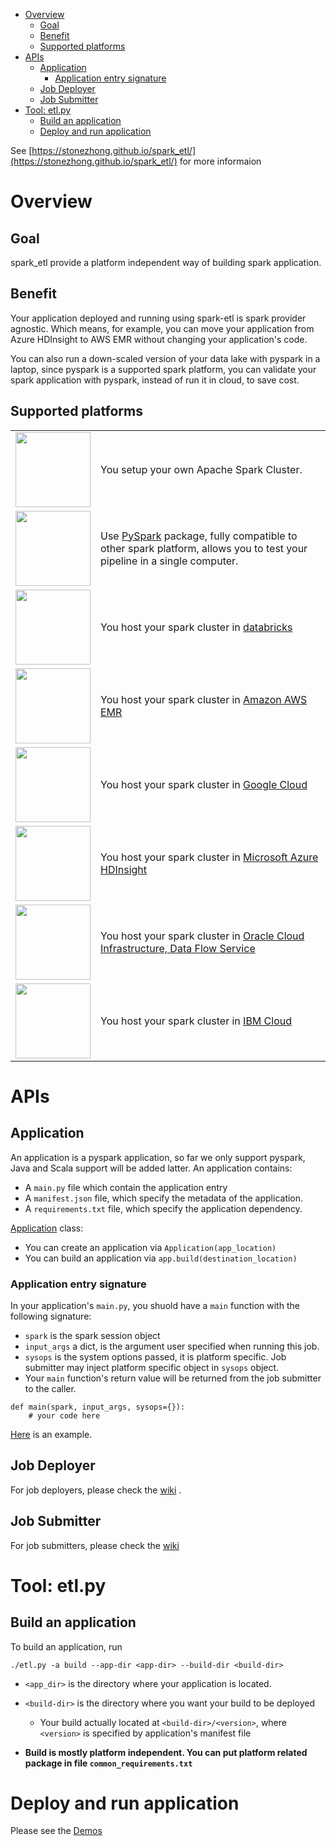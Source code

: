 * [Overview](#overview)
    * [Goal](#goal)
    * [Benefit](#benefit)
    * [Supported platforms](#supported_platforms)
* [APIs](#apis)
    * [Application](#application)
        * [Application entry signature](#application-entry-signature)
    * [Job Deployer](#job-deployer)
    * [Job Submitter](#job-submitter)
* [Tool: etl.py](#tool-etl-py)
    * [Build an application](#build-an-application)
    * [Deploy and run application](#deploy-and-run-application)

See [https://stonezhong.github.io/spark_etl/](https://stonezhong.github.io/spark_etl/) for more informaion

# Overview

## Goal
spark_etl provide a platform independent way of building spark application.

## Benefit
Your application deployed and running using spark-etl is spark provider agnostic. Which means, for example, you can move your application from Azure HDInsight to AWS EMR without changing your application's code.

You can also run a down-scaled version of your data lake with pyspark in a laptop, since pyspark is a supported spark platform, you can validate your spark application with pyspark, instead of run it in cloud, to save cost.

## Supported platforms
<table>
    <tr>
        <td>
            <img
                src="https://upload.wikimedia.org/wikipedia/commons/thumb/f/f3/Apache_Spark_logo.svg/1200px-Apache_Spark_logo.svg.png"
                width="120px"
            />
        </td>
        <td>You setup your own Apache Spark Cluster.</td>
    </tr>
    <tr>
        <td>
            <img src="https://miro.medium.com/max/700/1*qgkjkj6BLVS1uD4mw_sTEg.png" width="120px" />
        </td>
        <td>
            Use <a href="https://pypi.org/project/pyspark/">PySpark</a> package, fully compatible to other spark platform, allows you to test your pipeline in a single computer.
        </td>
    </tr>
    <tr>
        <td>
            <img src="https://databricks.com/wp-content/uploads/2019/02/databricks-generic-tile.png" width="120px">
        </td>
        <td>You host your spark cluster in <a href="https://databricks.com/">databricks </a></td>
    </tr>
    <tr>
        <td>
            <img
                src="https://blog.ippon.tech/content/images/2019/06/emrlogogo.png"
                width="120px"
            />
        </td>
        <td>You host your spark cluster in <a href="https://aws.amazon.com/emr/">Amazon AWS EMR</a></td>
    </tr>
    <tr>
        <td>
            <img
                src="https://d15shllkswkct0.cloudfront.net/wp-content/blogs.dir/1/files/2020/07/100-768x402.jpeg"
                width="120px"
            />
        </td>
        <td>You host your spark cluster in <a href="https://cloud.google.com/dataproc">Google Cloud</a></td>
    </tr>
    <tr>
        <td>
            <img
                src="https://apifriends.com/wp-content/uploads/2018/05/HDInsightsDetails.png"
                width="120px"
            />
        </td>
        <td>You host your spark cluster in <a href="https://azure.microsoft.com/en-us/services/hdinsight/">Microsoft Azure HDInsight</a></td>
    </tr>
    <tr>
        <td>
            <img
                src="https://cdn.app.compendium.com/uploads/user/e7c690e8-6ff9-102a-ac6d-e4aebca50425/d3598759-8045-4b7f-9619-0fed901a9e0b/File/a35b11e3f02caf5d5080e48167cf320c/1_xtt86qweroeeldhjroaaaq.png"
                width="120px"
            />
        </td>
        <td>
            You host your spark cluster in <a href="https://www.oracle.com/big-data/data-flow/">Oracle Cloud Infrastructure, Data Flow Service</a>
        </td>
    </tr>
    <tr>
        <td>
            <img
                src="https://upload.wikimedia.org/wikipedia/commons/2/24/IBM_Cloud_logo.png"
                width="120px"
            />
        </td>
        <td>You host your spark cluster in <a href="https://www.ibm.com/products/big-data-and-analytics">IBM Cloud</a></td>
    </tr>
</table>

# APIs
## Application
An application is a pyspark application, so far we only support pyspark, Java and Scala support will be added latter. An application contains:
* A `main.py` file which contain the application entry
* A `manifest.json` file, which specify the metadata of the application.
* A `requirements.txt` file, which specify the application dependency.

[Application](src/spark_etl/application.py) class:
* You can create an application via `Application(app_location)`
* You can build an application via `app.build(destination_location)`

### Application entry signature
In your application's `main.py`, you shuold have a `main` function with the following signature:
* `spark` is the spark session object
* `input_args` a dict, is the argument user specified when running this job.
* `sysops` is the system options passed, it is platform specific. Job submitter may inject platform specific object in `sysops` object.
* Your `main` function's return value will be returned from the job submitter to the caller.
```
def main(spark, input_args, sysops={}):
    # your code here
```
[Here](examples/myapp) is an example.

## Job Deployer
For job deployers, please check the [wiki](https://github.com/stonezhong/spark_etl/wiki#job-deployer-classes) .


## Job Submitter
For job submitters, please check the [wiki](https://github.com/stonezhong/spark_etl/wiki#job-submitter-classes)


# Tool: etl.py
## Build an application
To build an application, run
```
./etl.py -a build --app-dir <app-dir> --build-dir <build-dir>
```
* `<app_dir>` is the directory where your application is located.
* `<build-dir>` is the directory where you want your build to be deployed
    * Your build actually located at `<build-dir>/<version>`, where `<version>` is specified by application's manifest file

* **Build is mostly platform independent. You can put platform related package in file `common_requirements.txt`**

# Deploy and run application
Please see the [Demos](https://github.com/stonezhong/spark_etl/wiki#demos)

